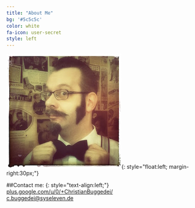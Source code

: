 ```yaml
---
title: "About Me"
bg: '#5c5c5c'
color: white
fa-icon: user-secret
style: left
---
```


![Christian Buggedei](img/Bogi.jpg){: style="float:left; margin-right:30px;"}

##Contact me:
{: style="text-align:left;"}
<i class="fa fa-google-plus-square"></i> [plus.google.com/u/0/+ChristianBuggedei/](https://plus.google.com/u/0/+ChristianBuggedei/)<br />
<i class="fa fa-envelope"></i> [c.buggedei@syseleven.de](mailto:christian@buggedei.de)